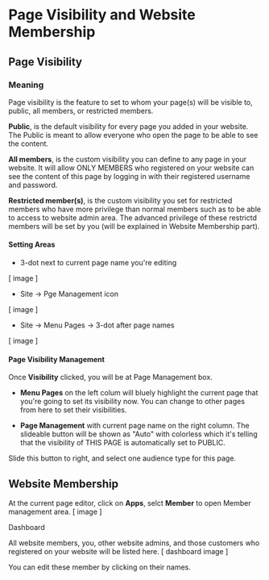 # Page Visibility and Website Membership

## Page Visibility

### Meaning
Page visibility is the feature to set to whom your page(s) will be visible to, public, all members, or restricted members.

**Public**, is the default visibility for every page you added in your website. The Public is meant to allow everyone who open the page to be able to see the content.

**All members**, is the custom visibility you can define to any page in your website. It will allow ONLY MEMBERS who registered on your website can see the content of this page by logging in with their registered username and password.

**Restricted member(s)**, is the custom visibility you set for restricted members who have more privilege than normal members such as to be able to access to website admin area. The advanced privilege of these restrictd members will be set by you (will be explained in Website Membership part).


#### Setting Areas
- 3-dot next to current page name you're editing

[ image ]
- Site -> Pge Management icon

[ image ]
- Site -> Menu Pages -> 3-dot after page names

[ image ]

#### Page Visibility Management

Once **Visibility** clicked, you will be at Page Management box.

- **Menu Pages** on the left colum will bluely highlight the current page that you're going to set its visibility now. You can change to other pages from here to set their visibilities.

- **Page Management** with current page name on the right column. The slideable button will be shown as "Auto" with colorless which it's telling that the visibility of THIS PAGE is automatically set to PUBLIC. 

Slide this button to right, and select one audience type for this page.



## Website Membership

At the current page editor, click on **Apps**, selct **Member** to open Member management area.
[ image ]

Dashboard

All website members, you, other website admins, and those customers who registered on your website will be listed here.
[ dashboard image ]

You can edit these member by clicking on their names.



